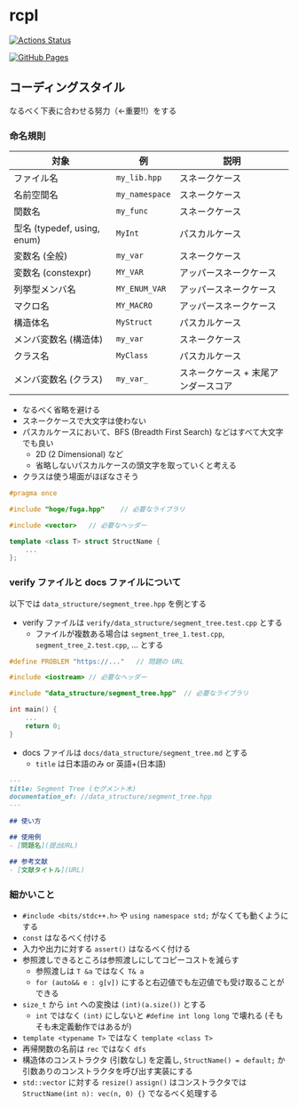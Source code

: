 # rcpl

[![Actions Status](https://github.com/ruthen71/rcpl/workflows/verify/badge.svg)](https://github.com/ruthen71/rcpl/actions)

[![GitHub Pages](https://img.shields.io/static/v1?label=GitHub+Pages&message=+&color=brightgreen&logo=github)](https://ruthen71.github.io/rcpl/)

## コーディングスタイル

なるべく下表に合わせる努力（←重要!!）をする

### 命名規則

| 対象 | 例 | 説明 |
| ---- | ---- | ---- |
| ファイル名 | `my_lib.hpp` | スネークケース |
| 名前空間名 | `my_namespace` | スネークケース |
| 関数名 | `my_func` | スネークケース |
| 型名 (typedef, using, enum) | `MyInt` | パスカルケース |
| 変数名 (全般) | `my_var` | スネークケース |
| 変数名 (constexpr) | `MY_VAR` | アッパースネークケース |
| 列挙型メンバ名 | `MY_ENUM_VAR` | アッパースネークケース |
| マクロ名 | `MY_MACRO` | アッパースネークケース |
| 構造体名 | `MyStruct` | パスカルケース |
| メンバ変数名 (構造体) | `my_var` | スネークケース |
| クラス名 | `MyClass` | パスカルケース |
| メンバ変数名 (クラス) | `my_var_` | スネークケース + 末尾アンダースコア |

- なるべく省略を避ける
- スネークケースで大文字は使わない
- パスカルケースにおいて、BFS (Breadth First Search) などはすべて大文字でも良い
    - 2D (2 Dimensional) など
    - 省略しないパスカルケースの頭文字を取っていくと考える
- クラスは使う場面がほぼなさそう

```cpp
#pragma once

#include "hoge/fuga.hpp"    // 必要なライブラリ

#include <vector>   // 必要なヘッダー

template <class T> struct StructName {
    ...
};
```

### verify ファイルと docs ファイルについて

以下では `data_structure/segment_tree.hpp` を例とする
- verify ファイルは `verify/data_structure/segment_tree.test.cpp` とする
    - ファイルが複数ある場合は `segment_tree_1.test.cpp`, `segment_tree_2.test.cpp`, ... とする

```cpp
#define PROBLEM "https://..."   // 問題の URL

#include <iostream> // 必要なヘッダー

#include "data_structure/segment_tree.hpp"  // 必要なライブラリ

int main() {
    ...
    return 0;
}
```

- docs ファイルは `docs/data_structure/segment_tree.md` とする
    - `title` は日本語のみ or 英語+(日本語)

```md
---
title: Segment Tree (セグメント木)
documentation_of: //data_structure/segment_tree.hpp
---

## 使い方

## 使用例
- [問題名](提出URL)

## 参考文献
- [文献タイトル](URL)

```



### 細かいこと

- `#include <bits/stdc++.h>` や `using namespace std;` がなくても動くようにする
- `const` はなるべく付ける
- 入力や出力に対する `assert()` はなるべく付ける
- 参照渡しできるところは参照渡しにしてコピーコストを減らす
    - 参照渡しは `T &a` ではなく `T& a`
    - `for (auto&& e : g[v])` にすると右辺値でも左辺値でも受け取ることができる
- `size_t` から `int` への変換は `(int)(a.size())` とする
    - `int` ではなく `(int)` にしないと `#define int long long` で壊れる (そもそも未定義動作ではあるが)
- `template <typename T>` ではなく `template <class T>`
- 再帰関数の名前は `rec` ではなく `dfs`
- 構造体のコンストラクタ (引数なし) を定義し, `StructName() = default;` か引数ありのコンストラクタを呼び出す実装にする
- `std::vector` に対する `resize()` `assign()` はコンストラクタでは `StructName(int n): vec(n, 0) {}` でなるべく処理する

